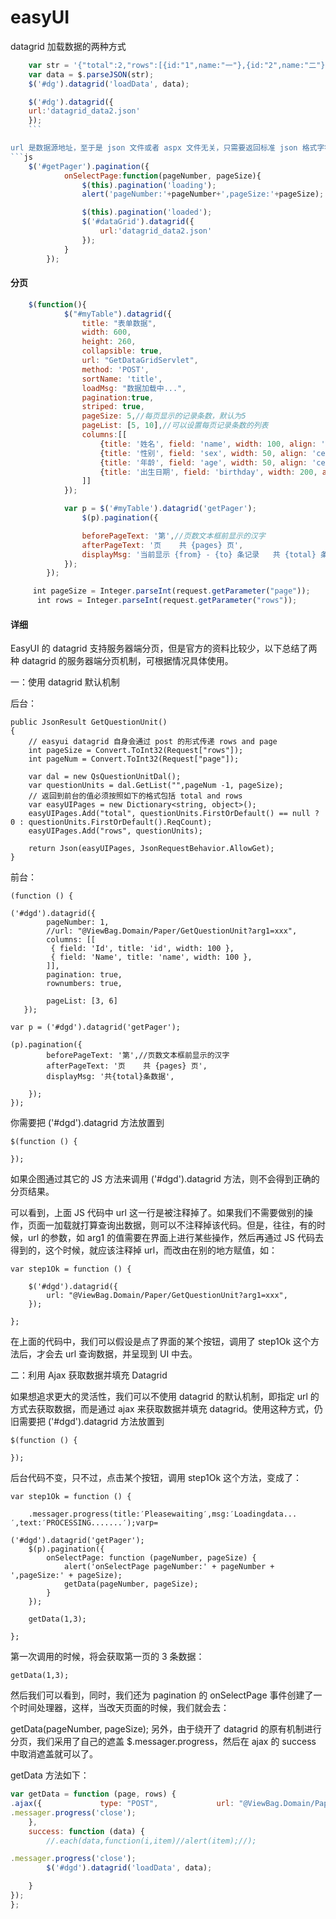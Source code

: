 # easyUI

datagrid 加载数据的两种方式

````js
    var str = '{"total":2,"rows":[{id:"1",name:"一"},{id:"2",name:"二"}]}';
    var data = $.parseJSON(str);
    $('#dg').datagrid('loadData', data);

    $('#dg').datagrid({
    url:'datagrid_data2.json'
    });
	```

url 是数据源地址，至于是 json 文件或者 aspx 文件无关，只需要返回标准 json 格式字符串和你配置的 columns 一样就行
```js
    $('#getPager').pagination({
            onSelectPage:function(pageNumber, pageSize){
                $(this).pagination('loading');
                alert('pageNumber:'+pageNumber+',pageSize:'+pageSize);

                $(this).pagination('loaded');
                $('#dataGrid').datagrid({
                    url:'datagrid_data2.json'
                });
            }
        });
````

#### 分页

```js
    $(function(){
            $("#myTable").datagrid({
                title: "表单数据",
                width: 600,
                height: 260,
                collapsible: true,
                url: "GetDataGridServlet",
                method: 'POST',
                sortName: 'title',
                loadMsg: "数据加载中...",
                pagination:true,
                striped: true,
    			pageSize: 5,//每页显示的记录条数，默认为5
                pageList: [5, 10],//可以设置每页记录条数的列表
                columns:[[
                    {title: '姓名', field: 'name', width: 100, align: 'center'},
                    {title: '性别', field: 'sex', width: 50, align: 'center'},
                    {title: '年龄', field: 'age', width: 50, align: 'center'},
                    {title: '出生日期', field: 'birthday', width: 200, align: 'center'}
                ]]
            });

            var p = $('#myTable').datagrid('getPager');
                $(p).pagination({

                beforePageText: '第',//页数文本框前显示的汉字
                afterPageText: '页    共 {pages} 页',
                displayMsg: '当前显示 {from} - {to} 条记录   共 {total} 条记录'
            });
        });

     int pageSize = Integer.parseInt(request.getParameter("page"));
      int rows = Integer.parseInt(request.getParameter("rows"));
```

#### 详细

EasyUI 的 datagrid 支持服务器端分页，但是官方的资料比较少，以下总结了两种 datagrid 的服务器端分页机制，可根据情况具体使用。

一：使用 datagrid 默认机制

后台：

    public JsonResult GetQuestionUnit()
    {
        // easyui datagrid 自身会通过 post 的形式传递 rows and page
        int pageSize = Convert.ToInt32(Request["rows"]);
        int pageNum = Convert.ToInt32(Request["page"]);

        var dal = new QsQuestionUnitDal();
        var questionUnits = dal.GetList("",pageNum -1, pageSize);
        // 返回到前台的值必须按照如下的格式包括 total and rows
        var easyUIPages = new Dictionary<string, object>();
        easyUIPages.Add("total", questionUnits.FirstOrDefault() == null ? 0 : questionUnits.FirstOrDefault().ReqCount);
        easyUIPages.Add("rows", questionUnits);

        return Json(easyUIPages, JsonRequestBehavior.AllowGet);
    }

前台：

    (function () {

    ('#dgd').datagrid({
            pageNumber: 1,
            //url: "@ViewBag.Domain/Paper/GetQuestionUnit?arg1=xxx",
            columns: [[
             { field: 'Id', title: 'id', width: 100 },
             { field: 'Name', title: 'name', width: 100 },
            ]],
            pagination: true,
            rownumbers: true,

            pageList: [3, 6]
       });

    var p = ('#dgd').datagrid('getPager');

    (p).pagination({
            beforePageText: '第',//页数文本框前显示的汉字
            afterPageText: '页    共 {pages} 页',
            displayMsg: '共{total}条数据',

        });
    });

你需要把 ('#dgd').datagrid 方法放置到

    $(function () {

    });

如果企图通过其它的 JS 方法来调用 ('#dgd').datagrid 方法，则不会得到正确的分页结果。

可以看到，上面 JS 代码中 url 这一行是被注释掉了。如果我们不需要做别的操作，页面一加载就打算查询出数据，则可以不注释掉该代码。但是，往往，有的时候，url 的参数，如 arg1 的值需要在界面上进行某些操作，然后再通过 JS 代码去得到的，这个时候，就应该注释掉 url，而改由在别的地方赋值，如：

    var step1Ok = function () {

        $('#dgd').datagrid({
            url: "@ViewBag.Domain/Paper/GetQuestionUnit?arg1=xxx",
        });

    };

在上面的代码中，我们可以假设是点了界面的某个按钮，调用了 step1Ok 这个方法后，才会去 url 查询数据，并呈现到 UI 中去。

二：利用 Ajax 获取数据并填充 Datagrid

如果想追求更大的灵活性，我们可以不使用 datagrid 的默认机制，即指定 url 的方式去获取数据，而是通过 ajax 来获取数据并填充 datagrid。使用这种方式，仍旧需要把 ('#dgd').datagrid 方法放置到

    $(function () {

    });

后台代码不变，只不过，点击某个按钮，调用 step1Ok 这个方法，变成了：

    var step1Ok = function () {

        .messager.progress(title:′Pleasewaiting′,msg:′Loadingdata...′,text:′PROCESSING.......′);varp=

    ('#dgd').datagrid('getPager');
        $(p).pagination({
            onSelectPage: function (pageNumber, pageSize) {
                alert('onSelectPage pageNumber:' + pageNumber + ',pageSize:' + pageSize);
                getData(pageNumber, pageSize);
            }
        });

        getData(1,3);

    };

第一次调用的时候，将会获取第一页的 3 条数据：

    getData(1,3);

然后我们可以看到，同时，我们还为 pagination 的 onSelectPage 事件创建了一个时间处理器，这样，当改天页面的时候，我们就会去：

getData(pageNumber, pageSize);
另外，由于绕开了 datagrid 的原有机制进行分页，我们采用了自己的遮盖 $.messager.progress，然后在 ajax 的 success 中取消遮盖就可以了。

getData 方法如下：

```javascript
var getData = function (page, rows) {
.ajax({             type: "POST",             url: "@ViewBag.Domain/Paper/GetQuestionUnit",             data: "page=" + page + "&rows=" + rows,             error: function (XMLHttpRequest, textStatus, errorThrown) {                 alert(textStatus);
.messager.progress('close');
    },
    success: function (data) {
        //.each(data,function(i,item)//alert(item);//);

.messager.progress('close');
        $('#dgd').datagrid('loadData', data);

    }
});
};
```
